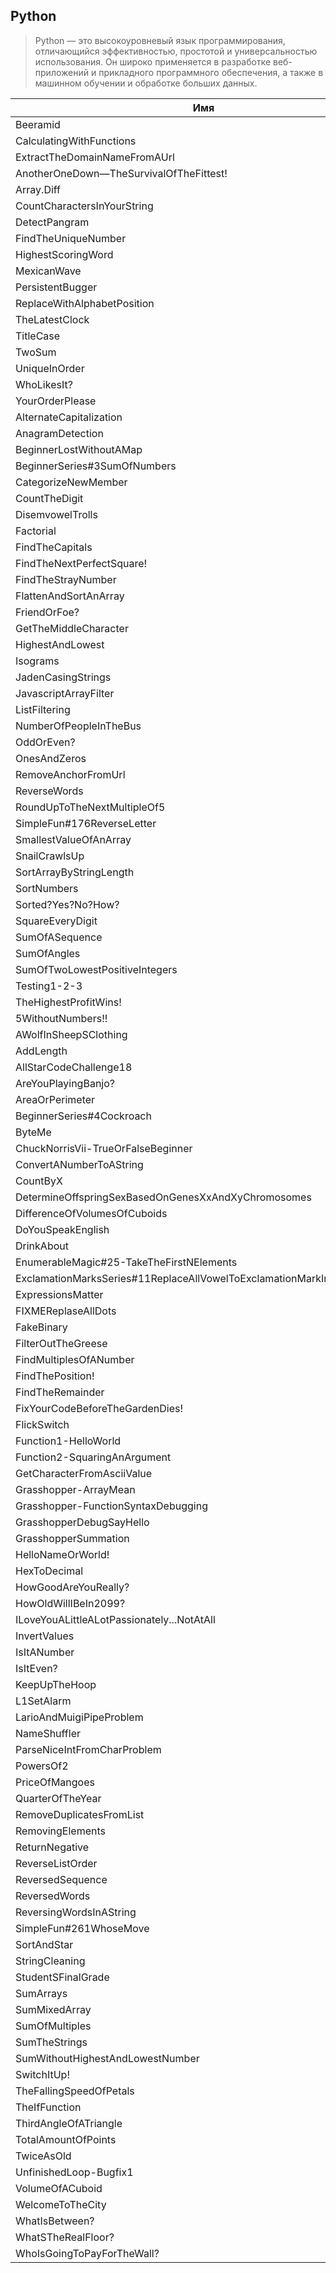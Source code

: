 ## Python

> Python — это высокоуровневый язык программирования, отличающийся
> эффективностью, простотой и универсальностью использования.
> Он широко применяется в разработке веб-приложений и прикладного
> программного обеспечения, а также в машинном обучении и обработке
> больших данных.

| Имя                                                                    | Уровень |                                                                                                                                                  Ссылка |
| ---------------------------------------------------------------------- | :-----: | ------------------------------------------------------------------------------------------------------------------------------------------------------: |
| Beeramid                                                               |  5kyu   |                                                                                                                             [Beeramid](./5kyu/Beeramid) |
| CalculatingWithFunctions                                               |  5kyu   |                                                                                             [CalculatingWithFunctions](./5kyu/CalculatingWithFunctions) |
| ExtractTheDomainNameFromAUrl                                           |  5kyu   |                                                                                     [ExtractTheDomainNameFromAUrl](./5kyu/ExtractTheDomainNameFromAUrl) |
| AnotherOneDown—TheSurvivalOfTheFittest!                                |  6kyu   |                                                       [AnotherOneDown—TheSurvivalOfTheFittest!](./6kyu/AnotherOneDown%E2%80%94TheSurvivalOfTheFittest!) |
| Array.Diff                                                             |  6kyu   |                                                                                                                         [Array.Diff](./6kyu/Array.Diff) |
| CountCharactersInYourString                                            |  6kyu   |                                                                                       [CountCharactersInYourString](./6kyu/CountCharactersInYourString) |
| DetectPangram                                                          |  6kyu   |                                                                                                                   [DetectPangram](./6kyu/DetectPangram) |
| FindTheUniqueNumber                                                    |  6kyu   |                                                                                                       [FindTheUniqueNumber](./6kyu/FindTheUniqueNumber) |
| HighestScoringWord                                                     |  6kyu   |                                                                                                         [HighestScoringWord](./6kyu/HighestScoringWord) |
| MexicanWave                                                            |  6kyu   |                                                                                                                       [MexicanWave](./6kyu/MexicanWave) |
| PersistentBugger                                                       |  6kyu   |                                                                                                             [PersistentBugger](./6kyu/PersistentBugger) |
| ReplaceWithAlphabetPosition                                            |  6kyu   |                                                                                       [ReplaceWithAlphabetPosition](./6kyu/ReplaceWithAlphabetPosition) |
| TheLatestClock                                                         |  6kyu   |                                                                                                                 [TheLatestClock](./6kyu/TheLatestClock) |
| TitleCase                                                              |  6kyu   |                                                                                                                           [TitleCase](./6kyu/TitleCase) |
| TwoSum                                                                 |  6kyu   |                                                                                                                                 [TwoSum](./6kyu/TwoSum) |
| UniqueInOrder                                                          |  6kyu   |                                                                                                                   [UniqueInOrder](./6kyu/UniqueInOrder) |
| WhoLikesIt?                                                            |  6kyu   |                                                                                                                       [WhoLikesIt?](./6kyu/WhoLikesIt?) |
| YourOrderPlease                                                        |  6kyu   |                                                                                                               [YourOrderPlease](./6kyu/YourOrderPlease) |
| AlternateCapitalization                                                |  7kyu   |                                                                                               [AlternateCapitalization](./7kyu/AlternateCapitalization) |
| AnagramDetection                                                       |  7kyu   |                                                                                                             [AnagramDetection](./7kyu/AnagramDetection) |
| BeginnerLostWithoutAMap                                                |  7kyu   |                                                                                               [BeginnerLostWithoutAMap](./7kyu/BeginnerLostWithoutAMap) |
| BeginnerSeries#3SumOfNumbers                                           |  7kyu   |                                                                                     [BeginnerSeries#3SumOfNumbers](./7kyu/BeginnerSeries#3SumOfNumbers) |
| CategorizeNewMember                                                    |  7kyu   |                                                                                                       [CategorizeNewMember](./7kyu/CategorizeNewMember) |
| CountTheDigit                                                          |  7kyu   |                                                                                                                   [CountTheDigit](./7kyu/CountTheDigit) |
| DisemvowelTrolls                                                       |  7kyu   |                                                                                                             [DisemvowelTrolls](./7kyu/DisemvowelTrolls) |
| Factorial                                                              |  7kyu   |                                                                                                                           [Factorial](./7kyu/Factorial) |
| FindTheCapitals                                                        |  7kyu   |                                                                                                               [FindTheCapitals](./7kyu/FindTheCapitals) |
| FindTheNextPerfectSquare!                                              |  7kyu   |                                                                                           [FindTheNextPerfectSquare!](./7kyu/FindTheNextPerfectSquare!) |
| FindTheStrayNumber                                                     |  7kyu   |                                                                                                         [FindTheStrayNumber](./7kyu/FindTheStrayNumber) |
| FlattenAndSortAnArray                                                  |  7kyu   |                                                                                                   [FlattenAndSortAnArray](./7kyu/FlattenAndSortAnArray) |
| FriendOrFoe?                                                           |  7kyu   |                                                                                                                     [FriendOrFoe?](./7kyu/FriendOrFoe?) |
| GetTheMiddleCharacter                                                  |  7kyu   |                                                                                                   [GetTheMiddleCharacter](./7kyu/GetTheMiddleCharacter) |
| HighestAndLowest                                                       |  7kyu   |                                                                                                             [HighestAndLowest](./7kyu/HighestAndLowest) |
| Isograms                                                               |  7kyu   |                                                                                                                             [Isograms](./7kyu/Isograms) |
| JadenCasingStrings                                                     |  7kyu   |                                                                                                         [JadenCasingStrings](./7kyu/JadenCasingStrings) |
| JavascriptArrayFilter                                                  |  7kyu   |                                                                                                   [JavascriptArrayFilter](./7kyu/JavascriptArrayFilter) |
| ListFiltering                                                          |  7kyu   |                                                                                                                   [ListFiltering](./7kyu/ListFiltering) |
| NumberOfPeopleInTheBus                                                 |  7kyu   |                                                                                                 [NumberOfPeopleInTheBus](./7kyu/NumberOfPeopleInTheBus) |
| OddOrEven?                                                             |  7kyu   |                                                                                                                         [OddOrEven?](./7kyu/OddOrEven?) |
| OnesAndZeros                                                           |  7kyu   |                                                                                                                     [OnesAndZeros](./7kyu/OnesAndZeros) |
| RemoveAnchorFromUrl                                                    |  7kyu   |                                                                                                       [RemoveAnchorFromUrl](./7kyu/RemoveAnchorFromUrl) |
| ReverseWords                                                           |  7kyu   |                                                                                                                     [ReverseWords](./7kyu/ReverseWords) |
| RoundUpToTheNextMultipleOf5                                            |  7kyu   |                                                                                       [RoundUpToTheNextMultipleOf5](./7kyu/RoundUpToTheNextMultipleOf5) |
| SimpleFun#176ReverseLetter                                             |  7kyu   |                                                                                         [SimpleFun#176ReverseLetter](./7kyu/SimpleFun#176ReverseLetter) |
| SmallestValueOfAnArray                                                 |  7kyu   |                                                                                                 [SmallestValueOfAnArray](./7kyu/SmallestValueOfAnArray) |
| SnailCrawlsUp                                                          |  7kyu   |                                                                                                                   [SnailCrawlsUp](./7kyu/SnailCrawlsUp) |
| SortArrayByStringLength                                                |  7kyu   |                                                                                               [SortArrayByStringLength](./7kyu/SortArrayByStringLength) |
| SortNumbers                                                            |  7kyu   |                                                                                                                       [SortNumbers](./7kyu/SortNumbers) |
| Sorted?Yes?No?How?                                                     |  7kyu   |                                                                                                         [Sorted?Yes?No?How?](./7kyu/Sorted?Yes?No?How?) |
| SquareEveryDigit                                                       |  7kyu   |                                                                                                             [SquareEveryDigit](./7kyu/SquareEveryDigit) |
| SumOfASequence                                                         |  7kyu   |                                                                                                                 [SumOfASequence](./7kyu/SumOfASequence) |
| SumOfAngles                                                            |  7kyu   |                                                                                                                       [SumOfAngles](./7kyu/SumOfAngles) |
| SumOfTwoLowestPositiveIntegers                                         |  7kyu   |                                                                                 [SumOfTwoLowestPositiveIntegers](./7kyu/SumOfTwoLowestPositiveIntegers) |
| Testing1-2-3                                                           |  7kyu   |                                                                                                                     [Testing1-2-3](./7kyu/Testing1-2-3) |
| TheHighestProfitWins!                                                  |  7kyu   |                                                                                                   [TheHighestProfitWins!](./7kyu/TheHighestProfitWins!) |
| 5WithoutNumbers!!                                                      |  8kyu   |                                                                                                           [5WithoutNumbers!!](./8kyu/5WithoutNumbers!!) |
| AWolfInSheepSClothing                                                  |  8kyu   |                                                                                                   [AWolfInSheepSClothing](./8kyu/AWolfInSheepSClothing) |
| AddLength                                                              |  8kyu   |                                                                                                                           [AddLength](./8kyu/AddLength) |
| AllStarCodeChallenge18                                                 |  8kyu   |                                                                                                 [AllStarCodeChallenge18](./8kyu/AllStarCodeChallenge18) |
| AreYouPlayingBanjo?                                                    |  8kyu   |                                                                                                       [AreYouPlayingBanjo?](./8kyu/AreYouPlayingBanjo?) |
| AreaOrPerimeter                                                        |  8kyu   |                                                                                                               [AreaOrPerimeter](./8kyu/AreaOrPerimeter) |
| BeginnerSeries#4Cockroach                                              |  8kyu   |                                                                                           [BeginnerSeries#4Cockroach](./8kyu/BeginnerSeries#4Cockroach) |
| ByteMe                                                                 |  8kyu   |                                                                                                                                 [ByteMe](./8kyu/ByteMe) |
| ChuckNorrisVii-TrueOrFalseBeginner                                     |  8kyu   |                                                                         [ChuckNorrisVii-TrueOrFalseBeginner](./8kyu/ChuckNorrisVii-TrueOrFalseBeginner) |
| ConvertANumberToAString                                                |  8kyu   |                                                                                               [ConvertANumberToAString](./8kyu/ConvertANumberToAString) |
| CountByX                                                               |  8kyu   |                                                                                                                             [CountByX](./8kyu/CountByX) |
| DetermineOffspringSexBasedOnGenesXxAndXyChromosomes                    |  8kyu   |                                       [DetermineOffspringSexBasedOnGenesXxAndXyChromosomes](./8kyu/DetermineOffspringSexBasedOnGenesXxAndXyChromosomes) |
| DifferenceOfVolumesOfCuboids                                           |  8kyu   |                                                                                     [DifferenceOfVolumesOfCuboids](./8kyu/DifferenceOfVolumesOfCuboids) |
| DoYouSpeakEnglish                                                      |  8kyu   |                                                                                                           [DoYouSpeakEnglish](./8kyu/DoYouSpeakEnglish) |
| DrinkAbout                                                             |  8kyu   |                                                                                                                         [DrinkAbout](./8kyu/DrinkAbout) |
| EnumerableMagic#25-TakeTheFirstNElements                               |  8kyu   |                                                             [EnumerableMagic#25-TakeTheFirstNElements](./8kyu/EnumerableMagic#25-TakeTheFirstNElements) |
| ExclamationMarksSeries#11ReplaceAllVowelToExclamationMarkInTheSentence |  8kyu   | [ExclamationMarksSeries#11ReplaceAllVowelToExclamationMarkInTheSentence](./8kyu/ExclamationMarksSeries#11ReplaceAllVowelToExclamationMarkInTheSentence) |
| ExpressionsMatter                                                      |  8kyu   |                                                                                                           [ExpressionsMatter](./8kyu/ExpressionsMatter) |
| FIXMEReplaseAllDots                                                    |  8kyu   |                                                                                                       [FIXMEReplaseAllDots](./8kyu/FIXMEReplaseAllDots) |
| FakeBinary                                                             |  8kyu   |                                                                                                                         [FakeBinary](./8kyu/FakeBinary) |
| FilterOutTheGreese                                                     |  8kyu   |                                                                                                         [FilterOutTheGreese](./8kyu/FilterOutTheGreese) |
| FindMultiplesOfANumber                                                 |  8kyu   |                                                                                                 [FindMultiplesOfANumber](./8kyu/FindMultiplesOfANumber) |
| FindThePosition!                                                       |  8kyu   |                                                                                                             [FindThePosition!](./8kyu/FindThePosition!) |
| FindTheRemainder                                                       |  8kyu   |                                                                                                             [FindTheRemainder](./8kyu/FindTheRemainder) |
| FixYourCodeBeforeTheGardenDies!                                        |  8kyu   |                                                                               [FixYourCodeBeforeTheGardenDies!](./8kyu/FixYourCodeBeforeTheGardenDies!) |
| FlickSwitch                                                            |  8kyu   |                                                                                                                       [FlickSwitch](./8kyu/FlickSwitch) |
| Function1-HelloWorld                                                   |  8kyu   |                                                                                                     [Function1-HelloWorld](./8kyu/Function1-HelloWorld) |
| Function2-SquaringAnArgument                                           |  8kyu   |                                                                                     [Function2-SquaringAnArgument](./8kyu/Function2-SquaringAnArgument) |
| GetCharacterFromAsciiValue                                             |  8kyu   |                                                                                         [GetCharacterFromAsciiValue](./8kyu/GetCharacterFromAsciiValue) |
| Grasshopper-ArrayMean                                                  |  8kyu   |                                                                                                   [Grasshopper-ArrayMean](./8kyu/Grasshopper-ArrayMean) |
| Grasshopper-FunctionSyntaxDebugging                                    |  8kyu   |                                                                       [Grasshopper-FunctionSyntaxDebugging](./8kyu/Grasshopper-FunctionSyntaxDebugging) |
| GrasshopperDebugSayHello                                               |  8kyu   |                                                                                             [GrasshopperDebugSayHello](./8kyu/GrasshopperDebugSayHello) |
| GrasshopperSummation                                                   |  8kyu   |                                                                                                     [GrasshopperSummation](./8kyu/GrasshopperSummation) |
| HelloNameOrWorld!                                                      |  8kyu   |                                                                                                           [HelloNameOrWorld!](./8kyu/HelloNameOrWorld!) |
| HexToDecimal                                                           |  8kyu   |                                                                                                                     [HexToDecimal](./8kyu/HexToDecimal) |
| HowGoodAreYouReally?                                                   |  8kyu   |                                                                                                     [HowGoodAreYouReally?](./8kyu/HowGoodAreYouReally?) |
| HowOldWillIBeIn2099?                                                   |  8kyu   |                                                                                                     [HowOldWillIBeIn2099?](./8kyu/HowOldWillIBeIn2099?) |
| ILoveYouALittleALotPassionately...NotAtAll                             |  8kyu   |                                                         [ILoveYouALittleALotPassionately...NotAtAll](./8kyu/ILoveYouALittleALotPassionately...NotAtAll) |
| InvertValues                                                           |  8kyu   |                                                                                                                     [InvertValues](./8kyu/InvertValues) |
| IsItANumber                                                            |  8kyu   |                                                                                                                       [IsItANumber](./8kyu/IsItANumber) |
| IsItEven?                                                              |  8kyu   |                                                                                                                           [IsItEven?](./8kyu/IsItEven?) |
| KeepUpTheHoop                                                          |  8kyu   |                                                                                                                   [KeepUpTheHoop](./8kyu/KeepUpTheHoop) |
| L1SetAlarm                                                             |  8kyu   |                                                                                                                         [L1SetAlarm](./8kyu/L1SetAlarm) |
| LarioAndMuigiPipeProblem                                               |  8kyu   |                                                                                             [LarioAndMuigiPipeProblem](./8kyu/LarioAndMuigiPipeProblem) |
| NameShuffler                                                           |  8kyu   |                                                                                                                     [NameShuffler](./8kyu/NameShuffler) |
| ParseNiceIntFromCharProblem                                            |  8kyu   |                                                                                       [ParseNiceIntFromCharProblem](./8kyu/ParseNiceIntFromCharProblem) |
| PowersOf2                                                              |  8kyu   |                                                                                                                           [PowersOf2](./8kyu/PowersOf2) |
| PriceOfMangoes                                                         |  8kyu   |                                                                                                                 [PriceOfMangoes](./8kyu/PriceOfMangoes) |
| QuarterOfTheYear                                                       |  8kyu   |                                                                                                             [QuarterOfTheYear](./8kyu/QuarterOfTheYear) |
| RemoveDuplicatesFromList                                               |  8kyu   |                                                                                             [RemoveDuplicatesFromList](./8kyu/RemoveDuplicatesFromList) |
| RemovingElements                                                       |  8kyu   |                                                                                                             [RemovingElements](./8kyu/RemovingElements) |
| ReturnNegative                                                         |  8kyu   |                                                                                                                 [ReturnNegative](./8kyu/ReturnNegative) |
| ReverseListOrder                                                       |  8kyu   |                                                                                                             [ReverseListOrder](./8kyu/ReverseListOrder) |
| ReversedSequence                                                       |  8kyu   |                                                                                                             [ReversedSequence](./8kyu/ReversedSequence) |
| ReversedWords                                                          |  8kyu   |                                                                                                                   [ReversedWords](./8kyu/ReversedWords) |
| ReversingWordsInAString                                                |  8kyu   |                                                                                               [ReversingWordsInAString](./8kyu/ReversingWordsInAString) |
| SimpleFun#261WhoseMove                                                 |  8kyu   |                                                                                                 [SimpleFun#261WhoseMove](./8kyu/SimpleFun#261WhoseMove) |
| SortAndStar                                                            |  8kyu   |                                                                                                                       [SortAndStar](./8kyu/SortAndStar) |
| StringCleaning                                                         |  8kyu   |                                                                                                                 [StringCleaning](./8kyu/StringCleaning) |
| StudentSFinalGrade                                                     |  8kyu   |                                                                                                         [StudentSFinalGrade](./8kyu/StudentSFinalGrade) |
| SumArrays                                                              |  8kyu   |                                                                                                                           [SumArrays](./8kyu/SumArrays) |
| SumMixedArray                                                          |  8kyu   |                                                                                                                   [SumMixedArray](./8kyu/SumMixedArray) |
| SumOfMultiples                                                         |  8kyu   |                                                                                                                 [SumOfMultiples](./8kyu/SumOfMultiples) |
| SumTheStrings                                                          |  8kyu   |                                                                                                                   [SumTheStrings](./8kyu/SumTheStrings) |
| SumWithoutHighestAndLowestNumber                                       |  8kyu   |                                                                             [SumWithoutHighestAndLowestNumber](./8kyu/SumWithoutHighestAndLowestNumber) |
| SwitchItUp!                                                            |  8kyu   |                                                                                                                       [SwitchItUp!](./8kyu/SwitchItUp!) |
| TheFallingSpeedOfPetals                                                |  8kyu   |                                                                                               [TheFallingSpeedOfPetals](./8kyu/TheFallingSpeedOfPetals) |
| TheIfFunction                                                          |  8kyu   |                                                                                                                   [TheIfFunction](./8kyu/TheIfFunction) |
| ThirdAngleOfATriangle                                                  |  8kyu   |                                                                                                   [ThirdAngleOfATriangle](./8kyu/ThirdAngleOfATriangle) |
| TotalAmountOfPoints                                                    |  8kyu   |                                                                                                       [TotalAmountOfPoints](./8kyu/TotalAmountOfPoints) |
| TwiceAsOld                                                             |  8kyu   |                                                                                                                         [TwiceAsOld](./8kyu/TwiceAsOld) |
| UnfinishedLoop-Bugfix1                                                 |  8kyu   |                                                                                                 [UnfinishedLoop-Bugfix1](./8kyu/UnfinishedLoop-Bugfix1) |
| VolumeOfACuboid                                                        |  8kyu   |                                                                                                               [VolumeOfACuboid](./8kyu/VolumeOfACuboid) |
| WelcomeToTheCity                                                       |  8kyu   |                                                                                                             [WelcomeToTheCity](./8kyu/WelcomeToTheCity) |
| WhatIsBetween?                                                         |  8kyu   |                                                                                                                 [WhatIsBetween?](./8kyu/WhatIsBetween?) |
| WhatSTheRealFloor?                                                     |  8kyu   |                                                                                                         [WhatSTheRealFloor?](./8kyu/WhatSTheRealFloor?) |
| WhoIsGoingToPayForTheWall?                                             |  8kyu   |                                                                                         [WhoIsGoingToPayForTheWall?](./8kyu/WhoIsGoingToPayForTheWall?) |
